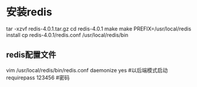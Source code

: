 # 安装redis
tar -xzvf redis-4.0.1.tar.gz
cd redis-4.0.1
make
make PREFIX=/usr/local/redis install
cp  redis-4.0.1/redis.conf   /usr/local/redis/bin

## redis配置文件
vim /usr/local/redis/bin/redis.conf
daemonize yes 		#以后端模式启动
requirepass 123456  #密码
